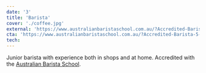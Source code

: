 ```yaml
---
date: '3'
title: 'Barista'
cover: './coffee.jpg'
external: 'https://www.australianbaristaschool.com.au/?Accredited-Barista-5-Hours-Training---Brisbane;Info;1653'
cta: 'https://www.australianbaristaschool.com.au/?Accredited-Barista-5-Hours-Training---Brisbane;Info;1653'
tech:
---
```


Junior barista with experience both in shops and at home. Accredited with the [Australian Barista School](https://www.australianbaristaschool.com.au/?Accredited-Barista-5-Hours-Training---Brisbane;Info;1653).
